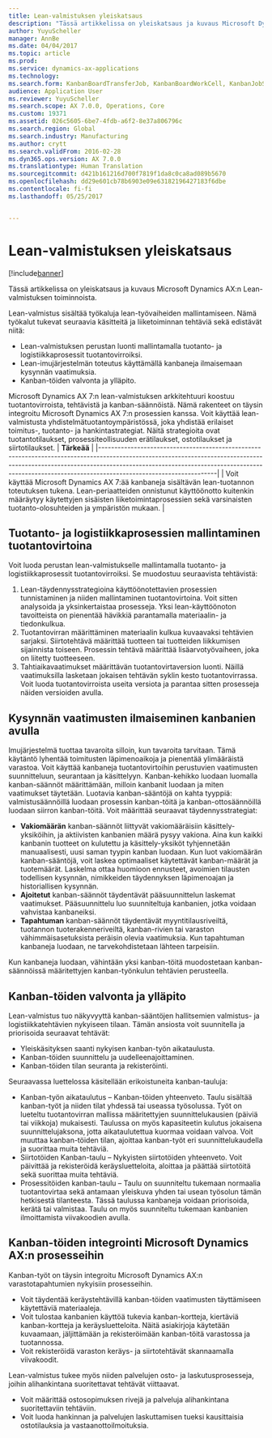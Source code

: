 ```yaml
---
title: Lean-valmistuksen yleiskatsaus
description: "Tässä artikkelissa on yleiskatsaus ja kuvaus Microsoft Dynamics AX:n Lean-valmistuksen toiminnoista."
author: YuyuScheller
manager: AnnBe
ms.date: 04/04/2017
ms.topic: article
ms.prod: 
ms.service: dynamics-ax-applications
ms.technology: 
ms.search.form: KanbanBoardTransferJob, KanbanBoardWorkCell, KanbanJobSchedulingListPage, LeanProductionFlow
audience: Application User
ms.reviewer: YuyuScheller
ms.search.scope: AX 7.0.0, Operations, Core
ms.custom: 19371
ms.assetid: 026c5605-6be7-4fdb-a6f2-8e37a806796c
ms.search.region: Global
ms.search.industry: Manufacturing
ms.author: crytt
ms.search.validFrom: 2016-02-28
ms.dyn365.ops.version: AX 7.0.0
ms.translationtype: Human Translation
ms.sourcegitcommit: d421b161216d700f7819f1da8c0ca8ad089b5670
ms.openlocfilehash: dd29e601cb78b6903e09e63182196427183f6dbe
ms.contentlocale: fi-fi
ms.lasthandoff: 05/25/2017


---
```


# <a name="lean-manufacturing-overview"></a>Lean-valmistuksen yleiskatsaus

[!include[banner](../includes/banner.md)]


Tässä artikkelissa on yleiskatsaus ja kuvaus Microsoft Dynamics AX:n Lean-valmistuksen toiminnoista.

Lean-valmistus sisältää työkaluja lean-työvaiheiden mallintamiseen. Nämä työkalut tukevat seuraavia käsitteitä ja liiketoiminnan tehtäviä sekä edistävät niitä:
-   Lean-valmistuksen perustan luonti mallintamalla tuotanto- ja logistiikkaprosessit tuotantovirroiksi.
-   Lean-imujärjestelmän toteutus käyttämällä kanbaneja ilmaisemaan kysynnän vaatimuksia.
-   Kanban-töiden valvonta ja ylläpito.

Microsoft Dynamics AX 7:n lean-valmistuksen arkkitehtuuri koostuu tuotantovirroista, tehtävistä ja kanban-säännöistä. Nämä rakenteet on täysin integroitu Microsoft Dynamics AX 7:n prosessien kanssa. Voit käyttää lean-valmistusta yhdistelmätuotantoympäristössä, joka yhdistää erilaiset toimitus-, tuotanto- ja hankintastrategiat. Näitä strategioita ovat tuotantotilaukset, prosessiteollisuuden erätilaukset, ostotilaukset ja siirtotilaukset.
| **Tärkeää**                                                                                                                                                                                                                                                                |
|------------------------------------------------------------------------------------------------------------------------------------------------------------------------------------------------------------------------------------------------------------------------------|
| Voit käyttää Microsoft Dynamics AX 7:ää kanbaneja sisältävän lean-tuotannon toteutuksen tukena. Lean-periaatteiden onnistunut käyttöönotto kuitenkin määräytyy käytettyjen sisäisten liiketoimintaprosessien sekä varsinaisten tuotanto-olosuhteiden ja ympäristön mukaan. |

## <a name="modeling-manufacturing-and-logistics-processes-as-production-flows"></a> Tuotanto- ja logistiikkaprosessien mallintaminen tuotantovirtoina
Voit luoda perustan lean-valmistukselle mallintamalla tuotanto- ja logistiikkaprosessit tuotantovirroiksi. Se muodostuu seuraavista tehtävistä:
1.  Lean-täydennysstrategioina käyttöönotettavien prosessien tunnistaminen ja niiden mallintaminen tuotantovirtoina. Voit sitten analysoida ja yksinkertaistaa prosesseja. Yksi lean-käyttöönoton tavoitteista on pienentää hävikkiä parantamalla materiaalin- ja tiedonkulkua.
2.  Tuotantovirran määrittäminen materiaalin kulkua kuvaavaksi tehtävien sarjaksi. Siirtotehtävä määrittää tuotteen tai tuotteiden liikkumisen sijainnista toiseen. Prosessin tehtävä määrittää lisäarvotyövaiheen, joka on liitetty tuotteeseen.
3.  Tahtiaikavaatimukset määrittävän tuotantovirtaversion luonti. Näillä vaatimuksilla lasketaan jokaisen tehtävän syklin kesto tuotantovirrassa. Voit luoda tuotantovirroista useita versiota ja parantaa sitten prosesseja näiden versioiden avulla.

## <a name="using-kanbans-to-signal-demand-requirements"></a> Kysynnän vaatimusten ilmaiseminen kanbanien avulla
Imujärjestelmä tuottaa tavaroita silloin, kun tavaroita tarvitaan. Tämä käytäntö lyhentää toimitusten läpimenoaikoja ja pienentää ylimääräistä varastoa. Voit käyttää kanbaneja tuotantovirtoihin perustuvien vaatimusten suunnitteluun, seurantaan ja käsittelyyn. Kanban-kehikko luodaan luomalla kanban-säännöt määrittämään, milloin kanbanit luodaan ja miten vaatimukset täytetään. Luotavia kanban-sääntöjä on kahta tyyppiä: valmistusäännöillä luodaan prosessin kanban-töitä ja kanban-ottosäännöillä luodaan siirron kanban-töitä. Voit määrittää seuraavat täydennysstrategiat:
-   **Vakiomäärän** kanban-säännöt liittyvät vakiomääräisiin käsittely-yksiköihin, ja aktiivisten kanbanien määrä pysyy vakiona. Aina kun kaikki kanbanin tuotteet on kulutettu ja käsittely-yksiköt tyhjennetään manuaalisesti, uusi saman tyypin kanban luodaan. Kun luot vakiomäärän kanban-sääntöjä, voit laskea optimaaliset käytettävät kanban-määrät ja tuotemäärät. Laskelma ottaa huomioon ennusteet, avoimien tilausten todellisen kysynnän, nimikkeiden täydennyksen läpimenoajan ja historiallisen kysynnän.
-   **Ajoitetut** kanban-säännöt täydentävät pääsuunnittelun laskemat vaatimukset. Pääsuunnittelu luo suunniteltuja kanbanien, jotka voidaan vahvistaa kanbaneiksi.
-   **Tapahtuman** kanban-säännöt täydentävät myyntitilausriveiltä, tuotannon tuoterakenneriveiltä, kanban-rivien tai varaston vähimmäisasetuksista peräisin olevia vaatimuksia. Kun tapahtuman kanbaneja luodaan, ne tarvekohdistetaan lähteen tarpeisiin.

Kun kanbaneja luodaan, vähintään yksi kanban-töitä muodostetaan kanban-säännöissä määritettyjen kanban-työnkulun tehtävien perusteella.

## <a name="monitoring-and-maintaining-kanban-jobs"></a> Kanban-töiden valvonta ja ylläpito
Lean-valmistus tuo näkyvyyttä kanban-sääntöjen hallitsemien valmistus- ja logistiikkatehtävien nykyiseen tilaan. Tämän ansiosta voit suunnitella ja priorisoida seuraavat tehtävät:

-   Yleiskäsityksen saanti nykyisen kanban-työn aikataulusta.
-   Kanban-töiden suunnittelu ja uudelleenajoittaminen.
-   Kanban-töiden tilan seuranta ja rekisteröinti.

Seuraavassa luettelossa käsitellään erikoistuneita kanban-tauluja:
-   Kanban-työn aikataulutus – Kanban-töiden yhteenveto. Taulu sisältää kanban-työt ja niiden tilat yhdessä tai useassa työsolussa. Työt on lueteltu tuotantovirran mallissa määritettyjen suunnittelukausien (päiviä tai viikkoja) mukaisesti. Taulussa on myös kapasiteetin kulutus jokaisena suunnittelujaksona, jotta aikataulutettua kuormaa voidaan valvoa. Voit muuttaa kanban-töiden tilan, ajoittaa kanban-työt eri suunnittelukaudella ja suorittaa muita tehtäviä.
-   Siirtotöiden Kanban-taulu – Nykyisten siirtotöiden yhteenveto. Voit päivittää ja rekisteröidä keräysluetteloita, aloittaa ja päättää siirtotöitä sekä suorittaa muita tehtäviä.
-   Prosessitöiden kanban-taulu – Taulu on suunniteltu tukemaan normaalia tuotantovirtaa sekä antamaan yleiskuva yhden tai usean työsolun tämän hetkisestä tilanteesta. Tässä taulussa kanbaneja voidaan priorisoida, kerätä tai valmistaa. Taulu on myös suunniteltu tukemaan kanbanien ilmoittamista viivakoodien avulla.

## <a name="kanban-jobs-and-integration-with-microsoft-dynamics-ax-processes"></a> Kanban-töiden integrointi Microsoft Dynamics AX:n prosesseihin
Kanban-työt on täysin integroitu Microsoft Dynamics AX:n varastotapahtumien nykyisiin prosesseihin.
-   Voit täydentää keräystehtävillä kanban-töiden vaatimusten täyttämiseen käytettäviä materiaaleja.
-   Voit tulostaa kanbanien käyttöä tukevia kanban-kortteja, kiertäviä kanban-kortteja ja keräysluetteloita. Näitä asiakirjoja käytetään kuvaamaan, jäljittämään ja rekisteröimään kanban-töitä varastossa ja tuotannossa.
-   Voit rekisteröidä varaston keräys- ja siirtotehtävät skannaamalla viivakoodit.

Lean-valmistus tukee myös niiden palvelujen osto- ja laskutusprosesseja, joihin alihankintana suoritettavat tehtävät viittaavat.
-   Voit määrittää ostosopimuksen rivejä ja palveluja alihankintana suoritettaviin tehtäviin.
-   Voit luoda hankinnan ja palvelujen laskuttamisen tueksi kausittaisia ostotilauksia ja vastaanottoilmoituksia.






